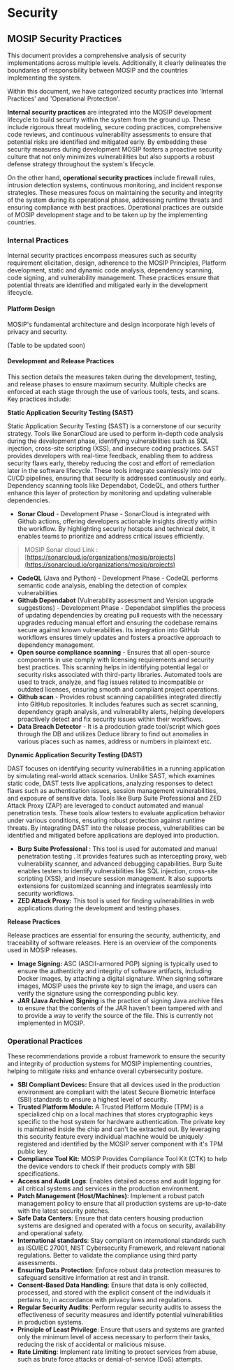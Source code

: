 # Security

## MOSIP Security Practices

This document provides a comprehensive analysis of security implementations across multiple levels. Additionally, it clearly delineates the boundaries of responsibility between MOSIP and the countries implementing the system.

Within this document, we have categorized security practices into 'Internal Practices' and 'Operational Protection'.

**Internal security practices** are integrated into the MOSIP development lifecycle to build security within the system from the ground up. These include rigorous threat modeling, secure coding practices, comprehensive code reviews, and continuous vulnerability assessments to ensure that potential risks are identified and mitigated early. By embedding these security measures during development MOSIP fosters a proactive security culture that not only minimizes vulnerabilities but also supports a robust defense strategy throughout the system's lifecycle.

On the other hand, **operational security practices** include firewall rules, intrusion detection systems, continuous monitoring, and incident response strategies. These measures focus on maintaining the security and integrity of the system during its operational phase, addressing runtime threats and ensuring compliance with best practices. Operational practices are outside of MOSIP development stage and to be taken up by the implementing countries.

### Internal Practices

Internal security practices encompass measures such as security requirement elicitation, design, adherence to the MOSIP Principles, Platform development, static and dynamic code analysis, dependency scanning, code signing, and vulnerability management. These practices ensure that potential threats are identified and mitigated early in the development lifecycle.

#### Platform Design

MOSIP's fundamental architecture and design incorporate high levels of privacy and security.

(Table to be updated soon)

#### Development and Release Practices

This section details the measures taken during the development, testing, and release phases to ensure maximum security. Multiple checks are enforced at each stage through the use of various tools, tests, and scans. Key practices include:

**Static Application Security Testing (SAST)**

Static Application Security Testing (SAST) is a cornerstone of our security strategy. Tools like SonarCloud are used to perform in-depth code analysis during the development phase, identifying vulnerabilities such as SQL injection, cross-site scripting (XSS), and insecure coding practices. SAST provides developers with real-time feedback, enabling them to address security flaws early, thereby reducing the cost and effort of remediation later in the software lifecycle. These tools integrate seamlessly into our CI/CD pipelines, ensuring that security is addressed continuously and early. Dependency scanning tools like Dependabot, CodeQL, and others further enhance this layer of protection by monitoring and updating vulnerable dependencies.

* **Sonar Cloud** - Development Phase - SonarCloud is integrated with Github actions, offering developers actionable insights directly within the workflow. By highlighting security hotspots and technical debt, it enables teams to prioritize and address critical issues efficiently.

> MOSIP Sonar cloud Link : [https://sonarcloud.io/organizations/mosip/projects](https://sonarcloud.io/organizations/mosip/projects)

* **CodeQL** (Java and Python) - Development Phase - CodeQL performs semantic code analysis, enabling the detection of complex vulnerabilities
* **Github Dependabot** (Vulnerability assessment and Version upgrade suggestions) - Development Phase - Dependabot simplifies the process of updating dependencies by creating pull requests with the necessary upgrades reducing manual effort and ensuring the codebase remains secure against known vulnerabilities. Its integration into GitHub workflows ensures timely updates and fosters a proactive approach to dependency management.
* **Open source compliance scanning** - Ensures that all open-source components in use comply with licensing requirements and security best practices. This scanning helps in identifying potential legal or security risks associated with third-party libraries. Automated tools are used to track, analyze, and flag issues related to incompatible or outdated licenses, ensuring smooth and compliant project operations.
* **Github scan** - Provides robust scanning capabilities integrated directly into GitHub repositories. It includes features such as secret scanning, dependency graph analysis, and vulnerability alerts, helping developers proactively detect and fix security issues within their workflows.
* **Data Breach Detector** - It is a prodcution grade tool/script which goes through the DB and utilizes Deduce library to find out anomalies in various places such as names, address or numbers in plaintext etc.

**Dynamic Application Security Testing (DAST)**

DAST focuses on identifying security vulnerabilities in a running application by simulating real-world attack scenarios. Unlike SAST, which examines static code, DAST tests live applications, analyzing responses to detect flaws such as authentication issues, session management vulnerabilities, and exposure of sensitive data. Tools like Burp Suite Professional and ZED Attack Proxy (ZAP) are leveraged to conduct automated and manual penetration tests. These tools allow testers to evaluate application behavior under various conditions, ensuring robust protection against runtime threats. By integrating DAST into the release process, vulnerabilities can be identified and mitigated before applications are deployed into production.

* **Burp Suite Professional** : This tool is used for automated and manual penetration testing . It provides features such as intercepting proxy, web vulnerability scanner, and advanced debugging capabilities. Burp Suite enables testers to identify vulnerabilities like SQL injection, cross-site scripting (XSS), and insecure session management. It also supports extensions for customized scanning and integrates seamlessly into security workflows.
* **ZED Attack Proxy:** This tool is used for finding vulnerabilities in web applications during the development and testing phases.

**Release Practices**

Release practices are essential for ensuring the security, authenticity, and traceability of software releases. Here is an overview of the components used in MOSIP releases.

* **Image Signing:** ASC (ASCII-armored PGP) signing is typically used to ensure the authenticity and integrity of software artifacts, including Docker images, by attaching a digital signature. When signing software images, MOSIP uses the private key to sign the image, and users can verify the signature using the corresponding public key.
* **JAR (Java Archive) Signing** is the practice of signing Java archive files to ensure that the contents of the JAR haven't been tampered with and to provide a way to verify the source of the file. This is currently not implemented in MOSIP.

### Operational Practices

These recommendations provide a robust framework to ensure the security and integrity of production systems for MOSIP implementing countries, helping to mitigate risks and enhance overall cybersecurity posture.

* **SBI Compliant Devices:** Ensure that all devices used in the production environment are compliant with the latest Secure Biometric Interface (SBI) standards to ensure a highest level of security.
* **Trusted Platform Module:** A Trusted Platform Module (TPM) is a specialized chip on a local machines that stores cryptographic keys specific to the host system for hardware authentication. The private key is maintained inside the chip and can't be extracted out. By leveraging this security feature every individual machine would be uniquely registered and identified by the MOSIP server component with it's TPM public key.
* **Compliance Tool Kit:** MOSIP Provides Compliance Tool Kit (CTK) to help the device vendors to check if their products comply with SBI specifications.
* **Access and Audit Logs**: Enables detailed access and audit logging for all critical systems and services in the production environment.
* **Patch Management (Host/Machines)**: Implement a robust patch management policy to ensure that all production systems are up-to-date with the latest security patches.
* **Safe Data Centers**: Ensure that data centers housing production systems are designed and operated with a focus on security, availability and operational safety.
* **International standards**: Stay compliant on international standards such as ISO/IEC 27001, NIST Cybersecurity Framework, and relevant national regulations. Better to validate the compliance using third party assessments.
* **Ensuring Data Protection**: Enforce robust data protection measures to safeguard sensitive information at rest and in transit.
* **Consent-Based Data Handling**: Ensure that data is only collected, processed, and stored with the explicit consent of the individuals it pertains to, in accordance with privacy laws and regulations.
* **Regular Security Audits**: Perform regular security audits to assess the effectiveness of security measures and identify potential vulnerabilities in production systems.
* **Principle of Least Privilege**: Ensure that users and systems are granted only the minimum level of access necessary to perform their tasks, reducing the risk of accidental or malicious misuse.
* **Rate Limiting**: Implement rate limiting to protect services from abuse, such as brute force attacks or denial-of-service (DoS) attempts.
